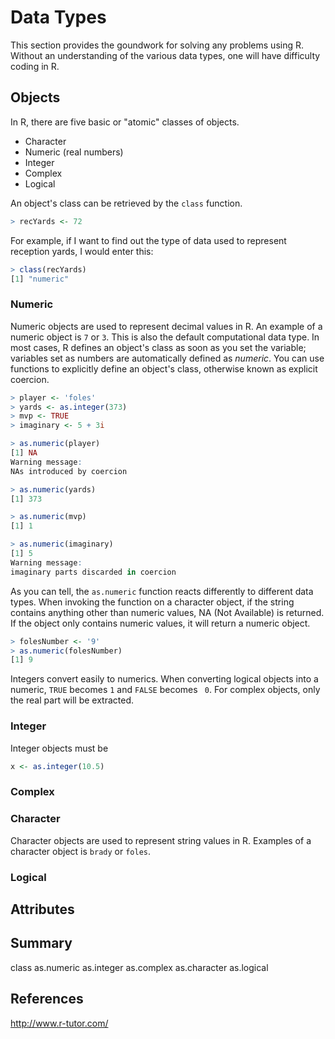 # Data Types
This section provides the goundwork for solving any problems using R. Without an understanding of the various data types, one will have difficulty coding in R.


## Objects
In R, there are five basic or "atomic" classes of objects. 
* Character
* Numeric (real numbers)
* Integer
* Complex
* Logical

An object's class can be retrieved by the `class` function.
```r
> recYards <- 72
```
For example, if I want to find out the type of data used to represent reception yards, I would enter this:
```r
> class(recYards)
[1] "numeric"
```

### Numeric
Numeric objects are used to represent decimal values in R. An example of a numeric object is `7` or `3`. This is also the default computational data type. In most cases, R defines an object's class as soon as you set the variable; variables set as numbers are automatically defined as *numeric*. You can use functions to explicitly define an object's class, otherwise known as explicit coercion. 
```r
> player <- 'foles'
> yards <- as.integer(373)
> mvp <- TRUE
> imaginary <- 5 + 3i

> as.numeric(player)
[1] NA
Warning message:
NAs introduced by coercion

> as.numeric(yards)
[1] 373

> as.numeric(mvp)
[1] 1

> as.numeric(imaginary)
[1] 5
Warning message:
imaginary parts discarded in coercion 
```
As you can tell, the `as.numeric` function reacts differently to different data types. When invoking the function on a character object, if the string contains anything other than numeric values, NA (Not Available) is returned. If the object only contains numeric values, it will return a numeric object. 
```r
> folesNumber <- '9'
> as.numeric(folesNumber)
[1] 9
```
Integers convert easily to numerics. When converting logical objects into a numeric, `TRUE` becomes `1` and `FALSE` becomes `
0`. For complex objects, only the real part will be extracted.


### Integer
Integer objects must be 
```r
x <- as.integer(10.5)
```

### Complex


### Character
Character objects are used to represent string values in R. Examples of a character object is `brady` or `foles`. 


### Logical

## Attributes

## Summary
class
as.numeric
as.integer
as.complex
as.character
as.logical

## References
http://www.r-tutor.com/

